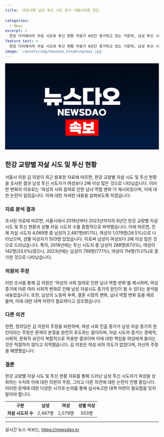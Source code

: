 ```yaml
---
title:  여초사회 남성 투신 시도 증가 서울시의원 진단

categories:
  - News
excerpt: >
  한강 다리에서의 자살 시도와 투신 현황 자료가 6년간 증가하고 있는 가운데, 남성 투신 시도자 수가 여성의 2배를 넘었다는 사실이 논란이 되고 있다. 서울시 의회 의원 김기덕은 이를 여성의 사회 참여 확대와 같은 요인으로 분석했지만, 이에 대한 비판도 나오고 있다. 정의당 마포구 지역위원회는 여성 사회 참여의 증가가 남성 자살 증가의 원인이라는 주장은 문제 본질을 완전히 호도하는 망언이라며 규탄했다. 이에 김 의원은 여초사회란 용어에 대한 사과를 표명하며 여성 비하 의도는 없었다고 해명했다. 
feature_text: >
  한강 다리에서의 자살 시도와 투신 현황 자료가 6년간 증가하고 있는 가운데, 남성 투신 시도자 수가 여성의 2배를 넘었다는 사실이 논란이 되고 있다. 서울시 의회 의원 김기덕은 이를 여성의 사회 참여 확대와 같은 요인으로 분석했지만, 이에 대한 비판도 나오고 있다. 정의당 마포구 지역위원회는 여성 사회 참여의 증가가 남성 자살 증가의 원인이라는 주장은 문제 본질을 완전히 호도하는 망언이라며 규탄했다. 이에 김 의원은 여초사회란 용어에 대한 사과를 표명하며 여성 비하 의도는 없었다고 해명했다. 
image: '/assets/img/newsdao_breakingnews.jpg'
---
```


<p><img src="/assets/img/newsdao_breakingnews.jpg" alt="ranknews 속보" /></p>

<h2 data-ke-size="size26">한강 교량별 자살 시도 및 투신 현황</h2>

<p data-ke-size="size16">서울시 의원 김 의원이 최근 발표한 자료에 따르면, 한강 교량별 자살 시도 및 투신 현황을 조사한 결과 남성 투신 시도자가 여성보다 2배 이상 많은 것으로 나타났습니다. 이러한 변화의 이유로는 '여성의 사회 참여로 인한 남녀 역할 변화'가 제시되었으며, 이에 대한 논란이 일었습니다. 이에 대한 자세한 내용을 살펴보도록 하겠습니다.</p>

<h3 data-ke-size="size24">자료 분석 결과</h3>

<p data-ke-size="size16">조사된 자료에 따르면, 서울시에서 2018년부터 2023년까지의 6년간 한강 교량별 자살 시도 및 투신 현황과 성별 자살 시도자 수를 종합적으로 파악했습니다. 이에 따르면, 전체 자살 시도자 4,069명 중 남성이 2,487명(61.1%), 여성이 1,079명(26.5%)으로 나타났으며, 성별 미상자가 503명 있었습니다. 이로써 남성이 여성보다 2배 이상 많은 것으로 드러났습니다. 특히, 2018년에는 투신 시도자 중 남성이 288명(67.0%), 여성이 142명(33.0%)였으나, 2023년에는 남성이 798명(77.1%), 여성이 114명(11.0%)로 증가한 것으로 나타났습니다.</p>

<h3 data-ke-size="size24">의원의 주장</h3>

<p data-ke-size="size16">이번 조사를 통해 김 의원은 '여성의 사회 참여로 인한 남녀 역할 변화'를 제시하며, 여성 증가에 따른 여러 사회적 변화로 인해 남성 자살시도 증가의 원인이 될 수 있다는 분석을 내놓았습니다. 또한, 남성의 노동력 부족, 결혼 시장의 변화, 남녀 역할 변화 등을 예로 들며, 이에 대한 대책 마련이 필요하다고 강조했습니다.</p>

<h3 data-ke-size="size24">다른 의견</h3>

<p data-ke-size="size16">한편, 정의당은 김 의원의 주장을 비판하며, 여성 사회 진출 증가가 남성 자살 증가의 원인이라는 주장은 문제의 본질을 완전히 호도하는 말이라며, 자살 시도의 증가는 경제적, 사회적, 문화적 요인이 복합적으로 작용한 결과이며 이에 대한 책임을 여성에게 돌리는 것은 적절하지 않다고 지적했습니다. 김 의원은 여성 비하 의도가 없었다며, 자신의 주장을 해명했습니다.</p>

<h3 data-ke-size="size24">결론</h3>

<p data-ke-size="size16">한강 교량별 자살 시도 및 투신 현황 자료를 통해 드러난 남성 투신 시도자가 여성을 상회하는 수치와 이에 대한 의원의 주장, 그리고 다른 의견에 대한 논란이 진행 중입니다. 이러한 문제에 대한 다양한 시각과 논의를 통해 심사숙고한 대책 마련이 필요함을 잊지 말아야 합니다.</p>

<table>
<tbody>
<tr>
<td style="text-align: center; height: 17px;"><b>구분</b></td>
<td style="text-align: center; height: 17px;"><b>남성</b></td>
<td style="text-align: center; height: 17px;"><b>여성</b></td>
<td style="text-align: center; height: 17px;"><b>성별 미상</b></td>
</tr>
<tr>
<td style="text-align: center; height: 17px;"><b>자살 시도자 수</b></td>
<td style="text-align: center; height: 17px;">2,487명</td>
<td style="text-align: center; height: 17px;">1,079명</td>
<td style="text-align: center; height: 17px;">503명</td>
</tr>
</tbody>
</table>

<hr>
실시간 뉴스 속보는, <a href="https://newsdao.kr" rel="dofollow">https://newsdao.kr</a>


